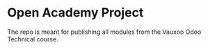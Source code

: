 # Open Academy Project
The repo is meant for publishing all modules from the Vauxoo Odoo Technical course.
